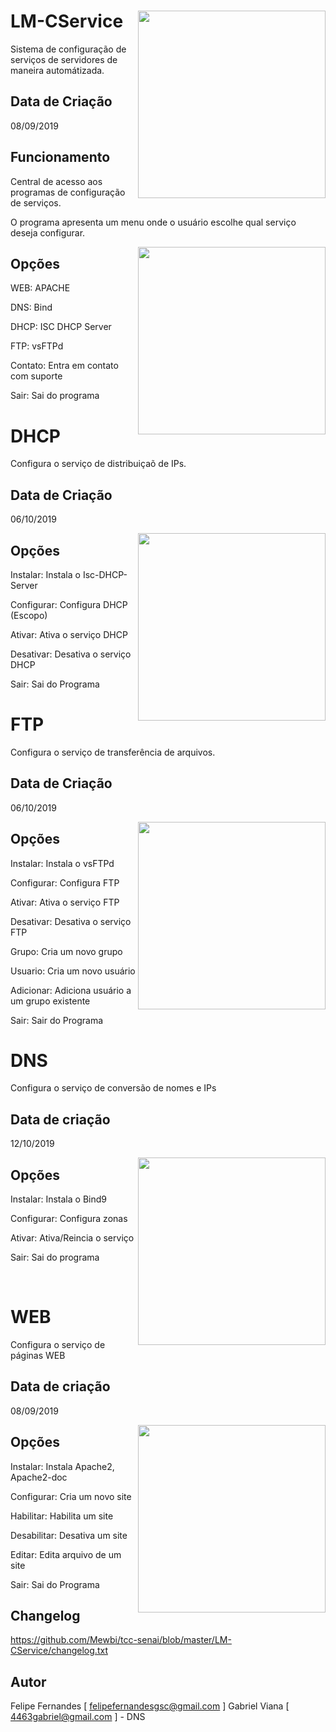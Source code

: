# LM-CService <img src='https://i.imgur.com/QRfwwXd.png' align='right' height='300'>
Sistema de configuração de serviços de servidores de maneira automátizada.

## Data de Criação
08/09/2019

## Funcionamento
Central de acesso aos programas de configuração de serviços.
   
O programa apresenta um menu onde o usuário escolhe qual serviço deseja configurar.

<img src='https://i.imgur.com/lHtDQN7.jpg' align='right' height='300'>

## Opções
WEB: APACHE

DNS: Bind

DHCP: ISC DHCP Server

FTP: vsFTPd

Contato: Entra em contato com suporte

Sair: Sai do programa

# DHCP
Configura o serviço de distribuiçaõ de IPs.

## Data de Criação
06/10/2019

<img src='https://i.imgur.com/8LupIYz.jpg' align='right' height='300'>

## Opções
Instalar: Instala o Isc-DHCP-Server 

Configurar: Configura DHCP (Escopo) 

Ativar: Ativa o serviço DHCP 

Desativar: Desativa o serviço DHCP 

Sair: Sai do Programa 

# FTP
Configura o serviço de transferência de arquivos.

## Data de Criação
06/10/2019

<img src='https://i.imgur.com/VbHxKIF.jpg' align='right' height='300'>

## Opções
Instalar: Instala o vsFTPd

Configurar: Configura FTP
   
Ativar: Ativa o serviço FTP
   
Desativar: Desativa o serviço FTP
   
Grupo: Cria um novo grupo
   
Usuario: Cria um novo usuário
   
Adicionar: Adiciona usuário a um grupo existente
   
Sair: Sair do Programa

# DNS
Configura o serviço de conversão de nomes e IPs

## Data de criação
12/10/2019

<img src='https://i.imgur.com/8LupIYz.jpg' align='right' height='300'>

## Opções
Instalar: Instala o Bind9 

Configurar: Configura zonas

Ativar: Ativa/Reincia o serviço

Sair: Sai do programa

<br />

# WEB
Configura o serviço de páginas WEB

## Data de criação
08/09/2019

<img src='https://i.imgur.com/7gtDb0x.jpg' align='right' height='300'>

## Opções
Instalar: Instala Apache2, Apache2-doc

Configurar: Cria um novo site

Habilitar: Habilita um site

Desabilitar: Desativa um site

Editar: Edita arquivo de um site

Sair: Sai do Programa
   
## Changelog
https://github.com/Mewbi/tcc-senai/blob/master/LM-CService/changelog.txt

## Autor
Felipe Fernandes [ felipefernandesgsc@gmail.com ]
Gabriel Viana [ 4463gabriel@gmail.com ] - DNS
